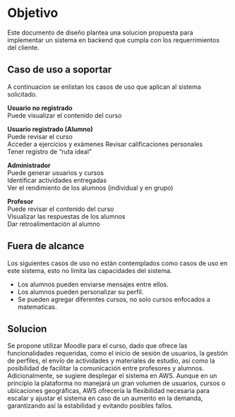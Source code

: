 # Objetivo
Este documento de diseño plantea una solucion propuesta para implementar un sistema en backend que cumpla con los requerrimientos del cliente.

## Caso de uso a soportar
A continuacion se enlistan los casos de uso que aplican al sistema solicitado.  

**Usuario no registrado**   
Puede visualizar el contenido del curso    

**Usuario registrado (Alumno)**   
Puede revisar el curso    
Acceder a ejercicios y exámenes
Revisar calificaciones personales   
Tener registro de “ruta ideal”    

**Administrador**   
Puede generar usuarios y cursos    
Identificar actividades entregadas    
Ver el rendimiento de los alumnos (individual y en grupo)  

**Profesor**   
Puede revisar el contenido del curso    
Visualizar las respuestas de los alumnos    
Dar retroalimentación al alumno

## Fuera de alcance  
Los siguientes casos de uso no están contemplados como casos de uso en este sistema, esto no limita las capacidades del sistema.  
* Los alumnos pueden enviarse mensajes entre ellos.
* Los alumnos pueden personalizar su perfil.
* Se pueden agregar diferentes cursos, no solo cursos enfocados a matematicas.

## Solucion
Se propone utilizar Moodle para el curso, dado que ofrece las funcionalidades requeridas, como el inicio de sesión de usuarios, la gestión de perfiles, el envío de actividades y materiales de estudio, así como la posibilidad de facilitar la comunicación entre profesores y alumnos.    
Adicionalmente, se sugiere desplegar el sistema en AWS. Aunque en un principio la plataforma no manejará un gran volumen de usuarios, cursos o ubicaciones geográficas, AWS ofrecería la flexibilidad necesaria para escalar y ajustar el sistema en caso de un aumento en la demanda, garantizando así la estabilidad y evitando posibles fallos.
